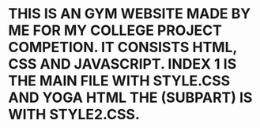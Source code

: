 # THIS IS AN GYM WEBSITE MADE BY ME FOR MY COLLEGE PROJECT COMPETION. IT CONSISTS HTML, CSS AND JAVASCRIPT. INDEX 1 IS THE MAIN FILE WITH STYLE.CSS AND YOGA HTML THE (SUBPART) IS WITH STYLE2.CSS.